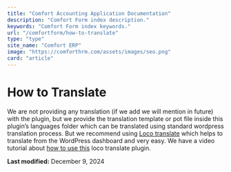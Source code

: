 ```yaml
---
title: "Comfort Accounting Application Documentation"
description: "Comfort Form index description."
keywords: "Comfort Form index keywords."
url: "/comfortform/how-to-translate"
type: "type"
site_name: "Comfort ERP"
image: "https://comforthrm.com/assets/images/seo.png"
card: "article"
---
```

# How to Translate

We are not providing any translation (if we add we will mention in future) with the plugin, but we provide the translation template or pot file inside this plugin’s languages folder which can be translated using standard wordpress translation process. But we recommend using [Loco translate](https://wordpress.org/plugins/loco-translate/) which helps to translate from the WordPress dashboard and very easy. We have a video tutorial about [how to use this](https://www.youtube.com/watch?v=yOkEzvjx6PM) loco translate plugin.


**Last modified:** December 9, 2024